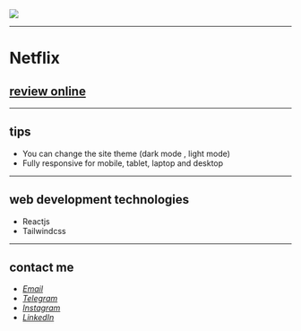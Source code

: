 <div>
  <img src="https://github.com/javadevbh/Netflix/assets/122552232/29c24054-46a1-495c-96ef-de7e3a1e0f45">
</div>

---
# Netflix
## [review online](https://javad-bahrami-netflix.iran.liara.run/)
---
## tips
* You can change the site theme (dark mode , light mode)
* Fully responsive for mobile, tablet, laptop and desktop
---
## web development technologies
* Reactjs
* Tailwindcss
---
## contact me
* *[Email](mailto:javadev14bh@gmail.com)*
* *[Telegram](https://t.me/jav4d/)*
* *[Instagram](https://instagram.com/javaadbahrami/)*
* *[LinkedIn](https://www.linkedin.com/in/javad-bahrami-79b349259/)*
